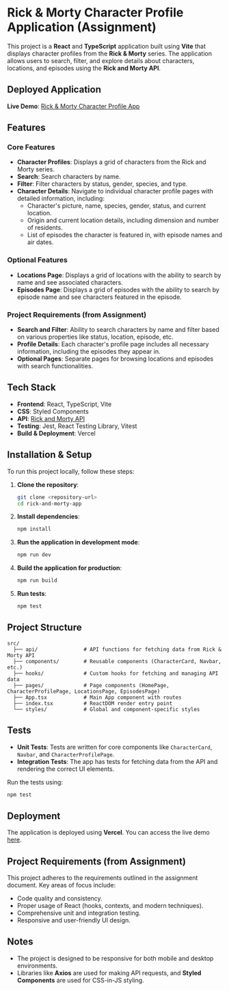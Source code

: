 # Rick & Morty Character Profile Application (Assignment)

This project is a **React** and **TypeScript** application built using **Vite** that displays character profiles from the **Rick & Morty** series. The application allows users to search, filter, and explore details about characters, locations, and episodes using the **Rick and Morty API**.

## Deployed Application

**Live Demo**: [Rick & Morty Character Profile App](https://rma-assignment.vercel.app/)

## Features

### Core Features
- **Character Profiles**: Displays a grid of characters from the Rick and Morty series.
- **Search**: Search characters by name.
- **Filter**: Filter characters by status, gender, species, and type.
- **Character Details**: Navigate to individual character profile pages with detailed information, including:
  - Character's picture, name, species, gender, status, and current location.
  - Origin and current location details, including dimension and number of residents.
  - List of episodes the character is featured in, with episode names and air dates.

### Optional Features
- **Locations Page**: Displays a grid of locations with the ability to search by name and see associated characters.
- **Episodes Page**: Displays a grid of episodes with the ability to search by episode name and see characters featured in the episode.

### Project Requirements (from Assignment)
- **Search and Filter**: Ability to search characters by name and filter based on various properties like status, location, episode, etc.
- **Profile Details**: Each character's profile page includes all necessary information, including the episodes they appear in.
- **Optional Pages**: Separate pages for browsing locations and episodes with search functionalities.
  
## Tech Stack
- **Frontend**: React, TypeScript, Vite
- **CSS**: Styled Components
- **API**: [Rick and Morty API](https://rickandmortyapi.com/)
- **Testing**: Jest, React Testing Library, Vitest
- **Build & Deployment**: Vercel

## Installation & Setup

To run this project locally, follow these steps:

1. **Clone the repository**:
   ```bash
   git clone <repository-url>
   cd rick-and-morty-app
   ```

2. **Install dependencies**:
   ```bash
   npm install
   ```

3. **Run the application in development mode**:
   ```bash
   npm run dev
   ```

4. **Build the application for production**:
   ```bash
   npm run build
   ```

5. **Run tests**:
   ```bash
   npm test
   ```

## Project Structure

```plaintext
src/
  ├── api/               # API functions for fetching data from Rick & Morty API
  ├── components/        # Reusable components (CharacterCard, Navbar, etc.)
  ├── hooks/             # Custom hooks for fetching and managing API data
  ├── pages/             # Page components (HomePage, CharacterProfilePage, LocationsPage, EpisodesPage)
  ├── App.tsx            # Main App component with routes
  ├── index.tsx          # ReactDOM render entry point
  └── styles/            # Global and component-specific styles
```

## Tests

- **Unit Tests**: Tests are written for core components like `CharacterCard`, `Navbar`, and `CharacterProfilePage`.
- **Integration Tests**: The app has tests for fetching data from the API and rendering the correct UI elements.
  
Run the tests using:
```bash
npm test
```

## Deployment

The application is deployed using **Vercel**. You can access the live demo [here](https://rma-assignment.vercel.app/).

## Project Requirements (from Assignment)

This project adheres to the requirements outlined in the assignment document. Key areas of focus include:
- Code quality and consistency.
- Proper usage of React (hooks, contexts, and modern techniques).
- Comprehensive unit and integration testing.
- Responsive and user-friendly UI design.
  
## Notes

- The project is designed to be responsive for both mobile and desktop environments.
- Libraries like **Axios** are used for making API requests, and **Styled Components** are used for CSS-in-JS styling.
